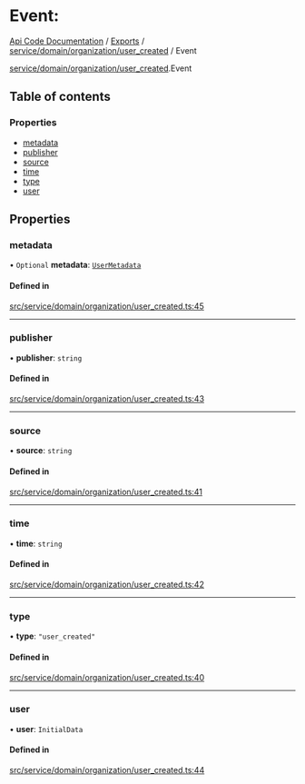 # Event: 
 
[Api Code Documentation](../README.md) / [Exports](../modules.md) / [service/domain/organization/user\_created](../modules/service_domain_organization_user_created.md) / Event

[service/domain/organization/user\_created](../modules/service_domain_organization_user_created.md).Event

## Table of contents

### Properties

- [metadata](service_domain_organization_user_created.Event.md#metadata)
- [publisher](service_domain_organization_user_created.Event.md#publisher)
- [source](service_domain_organization_user_created.Event.md#source)
- [time](service_domain_organization_user_created.Event.md#time)
- [type](service_domain_organization_user_created.Event.md#type)
- [user](service_domain_organization_user_created.Event.md#user)

## Properties

### metadata

• `Optional` **metadata**: [`UserMetadata`](../modules/service_domain_metadata.md#usermetadata)

#### Defined in

[src/service/domain/organization/user_created.ts:45](https://github.com/openkfw/TruBudget/blob/26ade46/api/src/service/domain/organization/user_created.ts#L45)

___

### publisher

• **publisher**: `string`

#### Defined in

[src/service/domain/organization/user_created.ts:43](https://github.com/openkfw/TruBudget/blob/26ade46/api/src/service/domain/organization/user_created.ts#L43)

___

### source

• **source**: `string`

#### Defined in

[src/service/domain/organization/user_created.ts:41](https://github.com/openkfw/TruBudget/blob/26ade46/api/src/service/domain/organization/user_created.ts#L41)

___

### time

• **time**: `string`

#### Defined in

[src/service/domain/organization/user_created.ts:42](https://github.com/openkfw/TruBudget/blob/26ade46/api/src/service/domain/organization/user_created.ts#L42)

___

### type

• **type**: ``"user_created"``

#### Defined in

[src/service/domain/organization/user_created.ts:40](https://github.com/openkfw/TruBudget/blob/26ade46/api/src/service/domain/organization/user_created.ts#L40)

___

### user

• **user**: `InitialData`

#### Defined in

[src/service/domain/organization/user_created.ts:44](https://github.com/openkfw/TruBudget/blob/26ade46/api/src/service/domain/organization/user_created.ts#L44)
